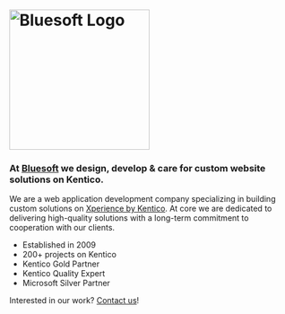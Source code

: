 # <img src="https://github.com/user-attachments/assets/c1f442a9-8a97-4601-bd0a-ea7f63ca198e" alt="Bluesoft Logo" title="Bluesoft" width="250">

### At [Bluesoft](https://www.bluesoft.cz/) we design, develop & care for custom website solutions on Kentico.

We are a web application development company specializing in building custom solutions on [Xperience by Kentico](https://www.kentico.com/platforms/xperience-by-kentico). At core we are dedicated to delivering high-quality solutions with a long-term commitment to cooperation with our clients.

- Established in 2009
- 200+ projects on Kentico
- Kentico Gold Partner
- Kentico Quality Expert
- Microsoft Silver Partner

Interested in our work? [Contact us](https://www.bluesoft.cz/en/contact#form)! 


<!--

![Bluesoft_rgb-2](https://github.com/user-attachments/assets/c1f442a9-8a97-4601-bd0a-ea7f63ca198e) 
-->
